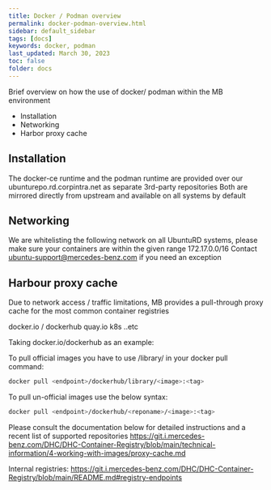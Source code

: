 ```yaml
---
title: Docker / Podman overview
permalink: docker-podman-overview.html
sidebar: default_sidebar
tags: [docs]
keywords: docker, podman
last_updated: March 30, 2023
toc: false
folder: docs
---
```


Brief overview on how the use of docker/ podman within the MB environment

* Installation
* Networking
* Harbor proxy cache


## Installation

The docker-ce runtime and the podman runtime are provided over our ubunturepo.rd.corpintra.net as separate 3rd-party repositories
Both are mirrored directly from upstream and available on all systems by default

## Networking

We are whitelisting the following network on all UbuntuRD systems, please make sure your containers are within the given range
172.17.0.0/16
Contact ubuntu-support@mercedes-benz.com if you need an exception

## Harbour proxy cache
Due to network access / traffic limitations, MB provides a pull-through proxy cache for the most common container registries

docker.io / dockerhub
quay.io
k8s
..etc

Taking docker.io/dockerhub as an example:

To pull official images you have to use /library/ in your docker pull command:

```bash
docker pull <endpoint>/dockerhub/library/<image>:<tag>
```

To pull un-official images use the below syntax:

```bash
docker pull <endpoint>/dockerhub/<reponame>/<image>:<tag>
```

Please consult the documentation below for detailed instructions and a recent list of supported repositories
https://git.i.mercedes-benz.com/DHC/DHC-Container-Registry/blob/main/technical-information/4-working-with-images/proxy-cache.md


Internal registries:
https://git.i.mercedes-benz.com/DHC/DHC-Container-Registry/blob/main/README.md#registry-endpoints

